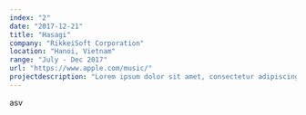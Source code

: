 ```yaml
---
index: "2"
date: "2017-12-21"
title: "Hasagi"
company: "RikkeiSoft Corporation"
location: "Hanoi, Vietnam"
range: "July - Dec 2017"
url: "https://www.apple.com/music/"
projectdescription: "Lorem ipsum dolor sit amet, consectetur adipiscing elit, sed do eiusmod tempor incididunt ut labore et dolore magna aliqua. Pretium lectus quam id leo in vitae turpis massa. Faucibus pulvinar elementum integer enim neque volutpat ac tincidunt vitae. Fermentum dui faucibus in ornare. Ornare aenean euismod elementum nisi quis eleifend. Sed adipiscing diam donec adipiscing tristique risus nec feugiat in. Arcu dui vivamus arcu felis bibendum ut tristique. Facilisi cras fermentum odio eu. Orci sagittis eu volutpat odio facilisis mauris. Imperdiet proin fermentum leo vel."
---
```


asv